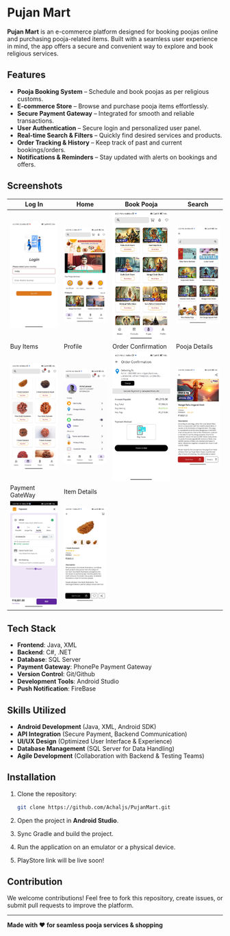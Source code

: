# Pujan Mart

**Pujan Mart** is an e-commerce platform designed for booking poojas online and purchasing pooja-related items. Built with a seamless user experience in mind, the app offers a secure and convenient way to explore and book religious services.

## Features
- **Pooja Booking System** – Schedule and book poojas as per religious customs.
- **E-commerce Store** – Browse and purchase pooja items effortlessly.
- **Secure Payment Gateway** – Integrated for smooth and reliable transactions.
- **User Authentication** – Secure login and personalized user panel.
- **Real-time Search & Filters** – Quickly find desired services and products.
- **Order Tracking & History** – Keep track of past and current bookings/orders.
- **Notifications & Reminders** – Stay updated with alerts on bookings and offers.


## Screenshots

| Log In |  Home |  Book Pooja | Search |
|--------------|--------------|--------------|--------------|
| ![](https://github.com/Achaljs/PujanMart/blob/master/screenshots/0.jpg) | ![ ](https://github.com/Achaljs/PujanMart/blob/master/screenshots/1.jpg) | ![](https://github.com/Achaljs/PujanMart/blob/master/screenshots/2.jpg)| ![meal rem](https://github.com/Achaljs/PujanMart/blob/master/screenshots/3.jpg) |
|  Buy Items | Profile | Order Confirmation | Pooja Details |
| ![](https://github.com/Achaljs/PujanMart/blob/master/screenshots/4.jpg) | ![](https://github.com/Achaljs/PujanMart/blob/master/screenshots/5.jpg) | ![](https://github.com/Achaljs/PujanMart/blob/master/screenshots/6.jpg) | ![chart](https://github.com/Achaljs/PujanMart/blob/master/screenshots/7.jpg) |
| Payment GateWay | Item Details | 
| ![](https://github.com/Achaljs/PujanMart/blob/master/screenshots/8.jpg) | ![](https://github.com/Achaljs/PujanMart/blob/master/screenshots/9.jpg) | 


## Tech Stack
- **Frontend**: Java, XML
- **Backend**: C#, .NET
- **Database**: SQL Server
- **Payment Gateway**: PhonePe Payment Gateway
- **Version Control**: Git/Github
- **Development Tools**: Android Studio
- **Push Notification**: FireBase

## Skills Utilized
- **Android Development** (Java, XML, Android SDK)
- **API Integration** (Secure Payment, Backend Communication)
- **UI/UX Design** (Optimized User Interface & Experience)
- **Database Management** (SQL Server for Data Handling)
- **Agile Development** (Collaboration with Backend & Testing Teams)

## Installation
1. Clone the repository:
   ```sh
   git clone https://github.com/Achaljs/PujanMart.git
   ```
2. Open the project in **Android Studio**.
3. Sync Gradle and build the project.
4. Run the application on an emulator or a physical device.

5. PlayStore link will be live soon!

## Contribution
We welcome contributions! Feel free to fork this repository, create issues, or submit pull requests to improve the platform.



---

**Made with ❤️ for seamless pooja services & shopping**
